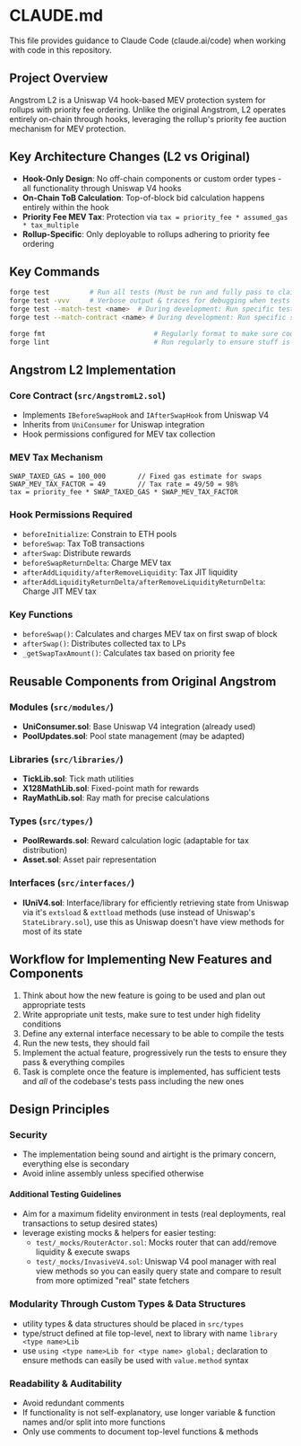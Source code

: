 # CLAUDE.md

This file provides guidance to Claude Code (claude.ai/code) when working with code in this repository.

## Project Overview

Angstrom L2 is a Uniswap V4 hook-based MEV protection system for rollups with priority fee ordering. Unlike the original Angstrom, L2 operates entirely on-chain through hooks, leveraging the rollup's priority fee auction mechanism for MEV protection.

## Key Architecture Changes (L2 vs Original)

- **Hook-Only Design**: No off-chain components or custom order types - all functionality through Uniswap V4 hooks
- **On-Chain ToB Calculation**: Top-of-block bid calculation happens entirely within the hook
- **Priority Fee MEV Tax**: Protection via `tax = priority_fee * assumed_gas * tax_multiple`
- **Rollup-Specific**: Only deployable to rollups adhering to priority fee ordering

## Key Commands

```bash
forge test          # Run all tests (Must be run and fully pass to claim a feature is complete)
forge test -vvv     # Verbose output & traces for debugging when tests fail
forge test --match-test <name>  # During development: Run specific tests to speedup iteration
forge test --match-contract <name> # During development: Run specific set of tests to speedup iteration

forge fmt                           # Regularly format to make sure code is clean
forge lint                          # Run regularly to ensure stuff is clean
```

## Angstrom L2 Implementation

### Core Contract (`src/AngstromL2.sol`)
- Implements `IBeforeSwapHook` and `IAfterSwapHook` from Uniswap V4
- Inherits from `UniConsumer` for Uniswap integration
- Hook permissions configured for MEV tax collection

### MEV Tax Mechanism
```solidity
SWAP_TAXED_GAS = 100_000        // Fixed gas estimate for swaps
SWAP_MEV_TAX_FACTOR = 49        // Tax rate = 49/50 = 98%
tax = priority_fee * SWAP_TAXED_GAS * SWAP_MEV_TAX_FACTOR
```

### Hook Permissions Required
- `beforeInitialize`: Constrain to ETH pools
- `beforeSwap`: Tax ToB transactions
- `afterSwap`: Distribute rewards
- `beforeSwapReturnDelta`: Charge MEV tax
- `afterAddLiquidity/afterRemoveLiquidity`: Tax JIT liquidity
- `afterAddLiquidityReturnDelta/afterRemoveLiquidityReturnDelta`: Charge JIT MEV tax

### Key Functions
- `beforeSwap()`: Calculates and charges MEV tax on first swap of block
- `afterSwap()`: Distributes collected tax to LPs
- `_getSwapTaxAmount()`: Calculates tax based on priority fee


## Reusable Components from Original Angstrom

### Modules (`src/modules/`)
- **UniConsumer.sol**: Base Uniswap V4 integration (already used)
- **PoolUpdates.sol**: Pool state management (may be adapted)

### Libraries (`src/libraries/`)
- **TickLib.sol**: Tick math utilities
- **X128MathLib.sol**: Fixed-point math for rewards
- **RayMathLib.sol**: Ray math for precise calculations

### Types (`src/types/`)
- **PoolRewards.sol**: Reward calculation logic (adaptable for tax distribution)
- **Asset.sol**: Asset pair representation

### Interfaces (`src/interfaces/`)
- **IUniV4.sol**: Interface/library for efficiently retrieving state from Uniswap via it's `extsload` & `exttload` methods (use instead of Uniswap's `StateLibrary.sol`), use this as Uniswap doesn't have view methods for most of its state

## Workflow for Implementing New Features and Components
1. Think about how the new feature is going to be used and plan out appropriate tests
2. Write appropriate unit tests, make sure to test under high fidelity conditions
3. Define any external interface necessary to be able to compile the tests
4. Run the new tests, they should fail
5. Implement the actual feature, progressively run the tests to ensure they pass & everything compiles
6. Task is complete once the feature is implemented, has sufficient tests and *all* of the codebase's tests pass including the new ones

## Design Principles

### Security
- The implementation being sound and airtight is the primary concern, everything else is secondary
- Avoid inline assembly unless specified otherwise

#### Additional Testing Guidelines
- Aim for a maximum fidelity environment in tests (real deployments, real transactions to setup desired states)
- leverage existing mocks & helpers for easier testing:
    - `test/_mocks/RouterActor.sol`: Mocks router that can add/remove liquidity & execute swaps
    - `test/_mocks/InvasiveV4.sol`: Uniswap V4 pool manager with real view methods so you can easily query state and compare to result from more optimized "real" state fetchers

### Modularity Through Custom Types & Data Structures
- utility types & data structures should be placed in `src/types`
- type/struct defined at file top-level, next to library with name `library <type name>Lib`
- use `using <type name>Lib for <type name> global;` declaration to ensure methods can easily be used with `value.method` syntax

### Readability & Auditability
- Avoid redundant comments
- If functionality is not self-explanatory, use longer variable & function names and/or split into more functions
- Only use comments to document top-level functions & methods